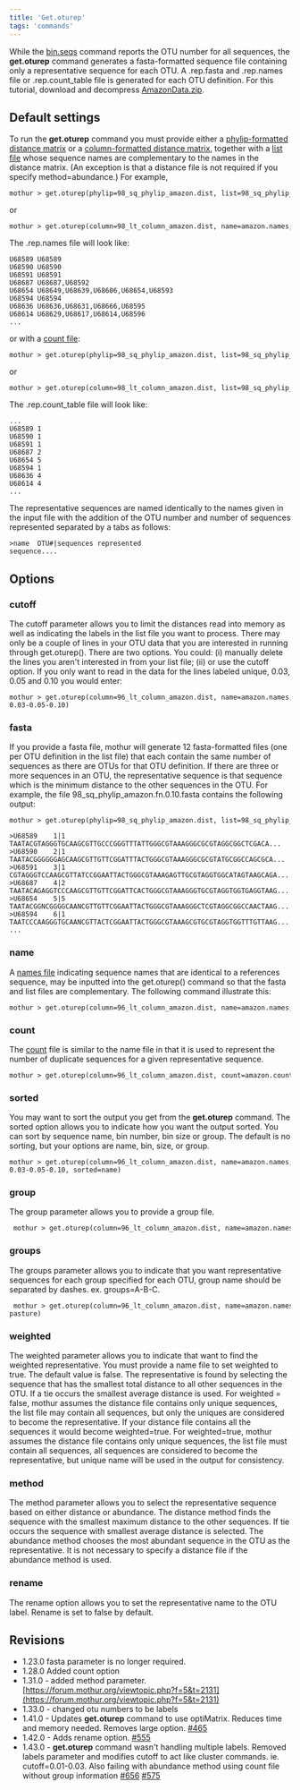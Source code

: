 ```yaml
---
title: 'Get.oturep'
tags: 'commands'
---
```

While the [bin.seqs](bin.seqs) command reports the OTU number
for all sequences, the **get.oturep** command
generates a fasta-formatted sequence file containing only a
representative sequence for each OTU. A .rep.fasta and .rep.names file
or .rep.count\_table file is generated for each OTU definition. For this
tutorial, download and decompress
[AmazonData.zip](https://mothur.s3.us-east-2.amazonaws.com/wiki/amazondata.zip).


## Default settings

To run the **get.oturep** command you must provide either a
[phylip-formatted distance
matrix](phylip-formatted_distance_matrix) or a
[column-formatted distance
matrix](column-formatted_distance_matrix), together with a
[list file](list_file) whose sequence names are complementary
to the names in the distance matrix. (An exception is that a distance
file is not required if you specify method=abundance.) For example,

    mothur > get.oturep(phylip=98_sq_phylip_amazon.dist, list=98_sq_phylip_amazon.an.list)

or

    mothur > get.oturep(column=98_lt_column_amazon.dist, name=amazon.names, list=98_sq_phylip_amazon.an.list)

The .rep.names file will look like:

    U68589 U68589
    U68590 U68590
    U68591 U68591
    U68687 U68687,U68592
    U68654 U68649,U68639,U68606,U68654,U68593
    U68594 U68594
    U68636 U68636,U68631,U68666,U68595
    U68614 U68629,U68617,U68614,U68596
    ...

or with a [ count file](Count_File):

    mothur > get.oturep(phylip=98_sq_phylip_amazon.dist, list=98_sq_phylip_amazon.an.unique_list, count=amazon.count_table)

or

    mothur > get.oturep(column=98_lt_column_amazon.dist, list=98_sq_phylip_amazon.an.unique_list, count=amazon.count_table)

The .rep.count\_table file will look like:

    ...
    U68589 1
    U68590 1
    U68591 1
    U68687 2
    U68654 5
    U68594 1
    U68636 4
    U68614 4
    ...

The representative sequences are named identically to the names given in
the input file with the addition of the OTU number and number of
sequences represented separated by a tabs as follows:

    >name  OTU#|sequences represented
    sequence....

## Options

### cutoff

The cutoff parameter allows you to limit the distances read into memory
as well as indicating the labels in the list file you want to process.
There may only be a couple of lines in your OTU data that you are
interested in running through get.oturep(). There are two options. You
could: (i) manually delete the lines you aren\'t interested in from your
list file; (ii) or use the cutoff option. If you only want to read in
the data for the lines labeled unique, 0.03, 0.05 and 0.10 you would
enter:

    mothur > get.oturep(column=96_lt_column_amazon.dist, name=amazon.names, fasta=amazon.fasta, list=98_sq_phylip_amazon.fn.list, label=unique-0.03-0.05-0.10)

### fasta

If you provide a fasta file, mothur will generate 12 fasta-formatted
files (one per OTU definition in the list file) that each contain the
same number of sequences as there are OTUs for that OTU definition. If
there are three or more sequences in an OTU, the representative sequence
is that sequence which is the minimum distance to the other sequences in
the OTU. For example, the file 98\_sq\_phylip\_amazon.fn.0.10.fasta
contains the following output:

    mothur > get.oturep(phylip=98_sq_phylip_amazon.dist, list=98_sq_phylip_amazon.an.list, fasta=amazon.fasta)

    >U68589    1|1
    TAATACGTAGGGTGCAAGCGTTGCCCGGGTTTATTGGGCGTAAAGGGCGCGTAGGCGGCTCGACA...
    >U68590    2|1
    TAATACGGGGGGAGCAAGCGTTGTTCGGATTTACTGGGCGTAAAGGGCGCGTATGCGGCCAGCGCA...
    >U68591    3|1
    CGTAGGGTCCAAGCGTTATCCGGAATTACTGGGCGTAAAGAGTTGCGTAGGTGGCATAGTAAGCAGA...
    >U68687    4|2
    TAATACAGAGGTCCCAAGCGTTGTTCGGATTCACTGGGCGTAAAGGGTGCGTAGGTGGTGAGGTAAG...
    >U68654    5|5
    TAATACGGNCGGGGCAANCGTTGTTCGGAATTACTGGGCGTAAAGGGCTCGTAGGCGGCCAACTAAG...
    >U68594    6|1
    TAATCCCAAGGGTGCAANCGTTACTCGGAATTACTGGGCGTAAAGCGTGCGTAGGTGGTTTGTTAAG...
    ...

### name

A [names file](names_file) indicating sequence names that are
identical to a references sequence, may be inputted into the
get.oturep() command so that the fasta and list files are complementary.
The following command illustrate this:

    mothur > get.oturep(column=96_lt_column_amazon.dist, name=amazon.names, fasta=amazon.unique.fasta, list=98_sq_phylip_amazon.fn.list)

### count

The [ count](Count_File) file is similar to the name file in
that it is used to represent the number of duplicate sequences for a
given representative sequence.

    mothur > get.oturep(column=96_lt_column_amazon.dist, count=amazon.count_table, fasta=amazon.unique.fasta, list=98_sq_phylip_amazon.fn.unique_list)

### sorted

You may want to sort the output you get from the **get.oturep** command. The
sorted option allows you to indicate how you want the output sorted. You
can sort by sequence name, bin number, bin size or group. The default is
no sorting, but your options are name, bin, size, or group.

    mothur > get.oturep(column=96_lt_column_amazon.dist, name=amazon.names, fasta=amazon.fasta, list=98_sq_phylip_amazon.fn.list, label=unique-0.03-0.05-0.10, sorted=name)

### group

The group parameter allows you to provide a group file.

     mothur > get.oturep(column=96_lt_column_amazon.dist, name=amazon.names, fasta=amazon.fasta, list=98_sq_phylip_amazon.fn.list, group=amazon.groups)

### groups

The groups parameter allows you to indicate that you want representative
sequences for each group specified for each OTU, group name should be
separated by dashes. ex. groups=A-B-C.

     mothur > get.oturep(column=96_lt_column_amazon.dist, name=amazon.names, fasta=amazon.fasta, list=98_sq_phylip_amazon.fn.list, group=amazon.groups, groups=forest-pasture)

### weighted

The weighted parameter allows you to indicate that want to find the
weighted representative. You must provide a name file to set weighted to
true. The default value is false. The representative is found by
selecting the sequence that has the smallest total distance to all other
sequences in the OTU. If a tie occurs the smallest average distance is
used. For weighted = false, mothur assumes the distance file contains
only unique sequences, the list file may contain all sequences, but only
the uniques are considered to become the representative. If your
distance file contains all the sequences it would become weighted=true.
For weighted=true, mothur assumes the distance file contains only unique
sequences, the list file must contain all sequences, all sequences are
considered to become the representative, but unique name will be used in
the output for consistency.

### method

The method parameter allows you to select the representative sequence
based on either distance or abundance. The distance method finds the
sequence with the smallest maximum distance to the other sequences. If
tie occurs the sequence with smallest average distance is selected. The
abundance method chooses the most abundant sequence in the OTU as the
representative. It is not necessary to specify a distance file if the
abundance method is used.

### rename

The rename option allows you to set the representative name to the OTU
label. Rename is set to false by default.

## Revisions

-   1.23.0 fasta parameter is no longer required.
-   1.28.0 Added count option
-   1.31.0 - added method parameter.
    [https://forum.mothur.org/viewtopic.php?f=5&t=2131](https://forum.mothur.org/viewtopic.php?f=5&t=2131)
-   1.33.0 - changed otu numbers to be labels
-   1.41.0 - Updates **get.oturep** command to use optiMatrix. Reduces time
    and memory needed. Removes large option.
    [\#465](https://github.com/mothur/mothur/issues/465)
-   1.42.0 - Adds rename option.
    [\#555](https://github.com/mothur/mothur/issues/555)
-   1.43.0 - **get.oturep** command wasn\'t handling multiple labels.
    Removed labels parameter and modifies cutoff to act like cluster
    commands. ie. cutoff=0.01-0.03. Also failing with abundance method
    using count file without group information
    [\#656](https://github.com/mothur/mothur/issues/656)
    [\#575](https://github.com/mothur/mothur/issues/575)


